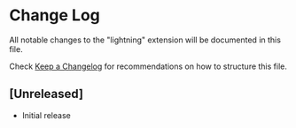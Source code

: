 # Change Log

All notable changes to the "lightning" extension will be documented in this file.

Check [Keep a Changelog](http://keepachangelog.com/) for recommendations on how to structure this file.

## [Unreleased]

- Initial release
